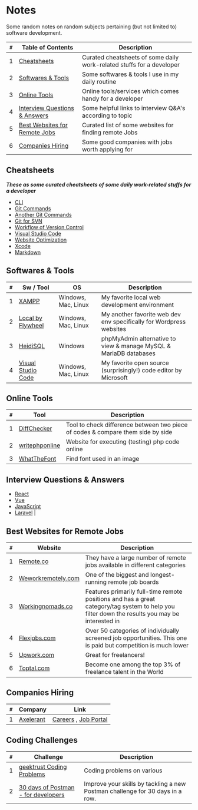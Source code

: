 # Notes
Some random notes on random subjects pertaining (but not limited to) software development.

`#` | Table of Contents | Description
---|---|---
1 | [Cheatsheets](#cheatsheets) | Curated cheatsheets of some daily work-related stuffs for a developer
2 | [Softwares & Tools](#softwares--tools) | Some softwares & tools I use in my daily routine
3 | [Online Tools](#online-tools) | Online tools/services which comes handy for a developer
4 | [Interview Questions & Answers](#interview-questions--answers) | Some helpful links to interview Q&A's according to topic
5 | [Best Websites for Remote Jobs](#best-websites-for-remote-jobs) | Curated list of some websites for finding remote Jobs
6 | [Companies Hiring](#companies-hiring) | Some good companies with jobs worth applying for


## Cheatsheets

**_These as some curated cheatsheets of some daily work-related stuffs for a developer_**

* [CLI](cheatsheets/CLI-cheat-sheet.pdf)
* [Git Commands](cheatsheets/Git-Cheatsheet.pdf)
* [Another Git Commands](cheatsheets/git-cheatsheet-EN-white.pdf)
* [Git for SVN](cheatsheets/git-for-subversion-cheat-sheet.pdf)
* [Workflow of Version Control](cheatsheets/workflow-of-version-control.pdf)
* [Visual Studio Code](cheatsheets/vs-code_cheat-sheet_windows.pdf)
* [Website Optimization](cheatsheets/website_optimization-cheat-sheet.pdf)
* [Xcode](cheatsheets/xcode-cheat-sheet.pdf)
* [Markdown](cheatsheets/markdown-cheatsheet-online.pdf)


## Softwares & Tools

`#` | Sw / Tool | OS | Description
---|---|---|---
1 | [XAMPP](https://www.apachefriends.org/) | Windows, Mac, Linux | My favorite local web development environment
2 | [Local by Flywheel](https://localwp.com/) |  Windows, Mac, Linux | My another favorite web dev env specifically for Wordpress websites
3 | [HeidiSQL](https://www.heidisql.com/) | Windows | phpMyAdmin alternative to view & manage MySQL & MariaDB databases
4 | [Visual Studio Code](https://code.visualstudio.com/) | Windows, Mac, Linux | My favorite open source (surprisingly!) code editor by Microsoft


## Online Tools

`#` | Tool | Description
---|---|---
1 | [DiffChecker](https://www.diffchecker.com/) | Tool to check difference between two piece of codes & compare them side by side
2 | [writephponline](https://www.writephponline.com/) | Website for executing (testing) php code online
3 | [WhatTheFont](https://www.myfonts.com/WhatTheFont/) | Find font used in an image


## Interview Questions & Answers

* [React](https://github.com/sudheerj/reactjs-interview-questions#table-of-contents)
* [Vue](https://github.com/sudheerj/vuejs-interview-questions)
* [JavaScript](https://github.com/sudheerj/javascript-interview-questions#table-of-contents)
* [Laravel](https://www.javatpoint.com/laravel-interview-questions) | 


## Best Websites for Remote Jobs

`#` | Website | Description
---|---|---
1|[Remote.co](https://weworkremotely.com/) | They have a large number of remote jobs available in different categories
2|[Weworkremotely.com](https://weworkremotely.com) | One of the biggest and longest-running remote job boards
3|[Workingnomads.co](https://www.workingnomads.co/jobs) | Features primarily full-time remote positions and has a great category/tag system to help you filter down the results you may be interested in
4|[Flexjobs.com](https://www.flexjobs.com/) | Over 50 categories of individually screened job opportunities. This one is paid but competition is much lower
5|[Upwork.com](https://www.upwork.com/) | Great for freelancers!
6|[Toptal.com](https://www.toptal.com/) | Become one among the top 3% of freelance talent in the World


## Companies Hiring

`#` | Company | Link
---|---|---
1 | [Axelerant](https://www.axelerant.com/) | [Careers](https://www.axelerant.com/careers) , [Job Portal](https://axelerant.applytojob.com/apply)

## Coding Challenges

`#` | Challenge | Description
---|---|---
1 | [geektrust Coding Problems](https://www.geektrust.in/coding-problem) | Coding problems on various
2 | [30 days of Postman - for developers](https://www.postman.com/postman/workspace/30-days-of-postman-for-developers) | Improve your skills by tackling a new Postman challenge for 30 days in a row.
